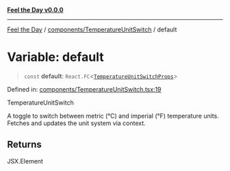 [**Feel the Day v0.0.0**](../../../README.md)

***

[Feel the Day](../../../README.md) / [components/TemperatureUnitSwitch](../README.md) / default

# Variable: default

> `const` **default**: `React.FC`\<[`TemperatureUnitSwitchProps`](../interfaces/TemperatureUnitSwitchProps.md)\>

Defined in: [components/TemperatureUnitSwitch.tsx:19](https://github.com/HyeinKang/feel-the-day/blob/8289c79f2741a9407fd7ce6a81056ae02e4eeed7/src/components/TemperatureUnitSwitch.tsx#L19)

TemperatureUnitSwitch

A toggle to switch between metric (°C) and imperial (°F) temperature units.
Fetches and updates the unit system via context.

## Returns

JSX.Element

